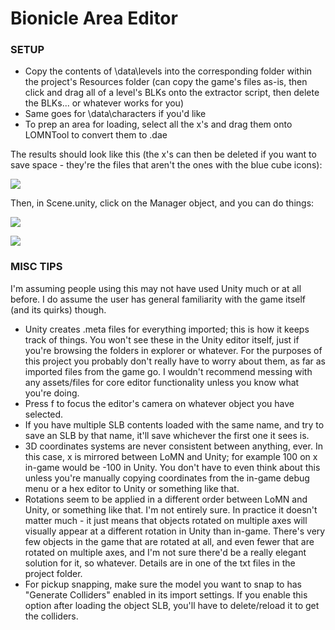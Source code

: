 # Bionicle Area Editor

### SETUP

- Copy the contents of \data\levels into the corresponding folder within the project's Resources folder (can copy the game's files as-is, then click and drag all of a level's BLKs onto the extractor script, then delete the BLKs... or whatever works for you)
- Same goes for \data\characters if you'd like
- To prep an area for loading, select all the x's and drag them onto LOMNTool to convert them to .dae

The results should look like this (the x's can then be deleted if you want to save space - they're the files that aren't the ones with the blue cube icons):

![](https://i.imgur.com/pbJGte4.png)

Then, in Scene.unity, click on the Manager object, and you can do things:

![](https://i.imgur.com/uOCWF95.png)

![](https://i.imgur.com/ZIsZ5Tq.png)

### MISC TIPS
I'm assuming people using this may not have used Unity much or at all before. I do assume the user has general familiarity with the game itself (and its quirks) though.
- Unity creates .meta files for everything imported; this is how it keeps track of things. You won't see these in the Unity editor itself, just if you're browsing the folders in explorer or whatever. For the purposes of this project you probably don't really have to worry about them, as far as imported files from the game go. I wouldn't recommend messing with any assets/files for core editor functionality unless you know what you're doing.
- Press f to focus the editor's camera on whatever object you have selected.
- If you have multiple SLB contents loaded with the same name, and try to save an SLB by that name, it'll save whichever the first one it sees is.
- 3D coordinates systems are never consistent between anything, ever. In this case, x is mirrored between LoMN and Unity; for example 100 on x in-game would be -100 in Unity. You don't have to even think about this unless you're manually copying coordinates from the in-game debug menu or a hex editor to Unity or something like that.
- Rotations seem to be applied in a different order between LoMN and Unity, or something like that. I'm not entirely sure. In practice it doesn't matter much - it just means that objects rotated on multiple axes will visually appear at a different rotation in Unity than in-game. There's very few objects in the game that are rotated at all, and even fewer that are rotated on multiple axes, and I'm not sure there'd be a really elegant solution for it, so whatever. Details are in one of the txt files in the project folder.
- For pickup snapping, make sure the model you want to snap to has "Generate Colliders" enabled in its import settings. If you enable this option after loading the object SLB, you'll have to delete/reload it to get the colliders.
